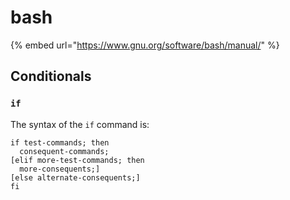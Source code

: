 # bash

{% embed url="https://www.gnu.org/software/bash/manual/" %}

## Conditionals

### `if`

The syntax of the `if` command is:

```
if test-commands; then
  consequent-commands;
[elif more-test-commands; then
  more-consequents;]
[else alternate-consequents;]
fi
```

